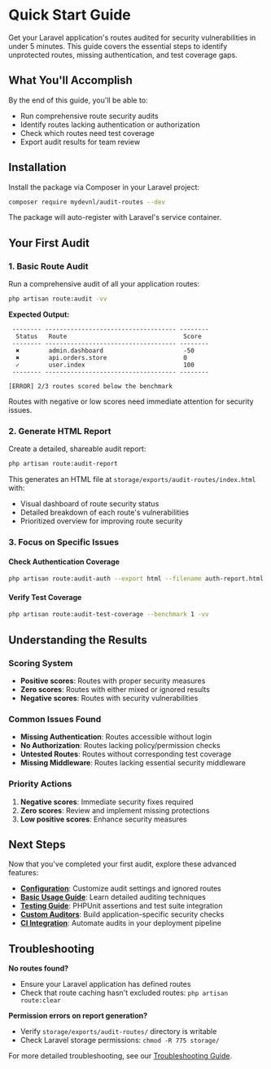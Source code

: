 # Quick Start Guide

Get your Laravel application's routes audited for security vulnerabilities in under 5 minutes. This guide covers the essential steps to identify unprotected routes, missing authentication, and test coverage gaps.

## What You'll Accomplish

By the end of this guide, you'll be able to:
- Run comprehensive route security audits
- Identify routes lacking authentication or authorization
- Check which routes need test coverage
- Export audit results for team review

## Installation

Install the package via Composer in your Laravel project:

```bash
composer require mydevnl/audit-routes --dev
```

The package will auto-register with Laravel's service container.

## Your First Audit

### 1. Basic Route Audit

Run a comprehensive audit of all your application routes:

```bash
php artisan route:audit -vv
```

**Expected Output:**
```
 -------- ------------------------------------ -------- 
  Status   Route                                Score   
 -------- ------------------------------------ -------- 
  ✖        admin.dashboard                      -50
  ✖        api.orders.store                     0
  ✓        user.index                           100
 -------- ------------------------------------ --------

[ERROR] 2/3 routes scored below the benchmark
```

Routes with negative or low scores need immediate attention for security issues.

### 2. Generate HTML Report

Create a detailed, shareable audit report:

```bash
php artisan route:audit-report
```

This generates an HTML file at `storage/exports/audit-routes/index.html` with:
- Visual dashboard of route security status
- Detailed breakdown of each route's vulnerabilities
- Prioritized overview for improving route security

### 3. Focus on Specific Issues

#### Check Authentication Coverage
```bash
php artisan route:audit-auth --export html --filename auth-report.html -vv
```

#### Verify Test Coverage
```bash
php artisan route:audit-test-coverage --benchmark 1 -vv
```

## Understanding the Results

### Scoring System
- **Positive scores**: Routes with proper security measures
- **Zero scores**: Routes with either mixed or ignored results
- **Negative scores**: Routes with security vulnerabilities

### Common Issues Found
- **Missing Authentication**: Routes accessible without login
- **No Authorization**: Routes lacking policy/permission checks
- **Untested Routes**: Routes without corresponding test coverage
- **Missing Middleware**: Routes lacking essential security middleware

### Priority Actions
1. **Negative scores**: Immediate security fixes required
2. **Zero scores**: Review and implement missing protections
3. **Low positive scores**: Enhance security measures

## Next Steps

Now that you've completed your first audit, explore these advanced features:

- **[Configuration](configuration.md)**: Customize audit settings and ignored routes
- **[Basic Usage Guide](../guides/basic-usage.md)**: Learn detailed auditing techniques
- **[Testing Guide](../guides/testing.md)**: PHPUnit assertions and test suite integration
- **[Custom Auditors](../guides/custom-auditors.md)**: Build application-specific security checks
- **[CI Integration](../guides/ci-integration.md)**: Automate audits in your deployment pipeline

## Troubleshooting

**No routes found?**
- Ensure your Laravel application has defined routes
- Check that route caching hasn't excluded routes: `php artisan route:clear`

**Permission errors on report generation?**
- Verify `storage/exports/audit-routes/` directory is writable
- Check Laravel storage permissions: `chmod -R 775 storage/`

For more detailed troubleshooting, see our [Troubleshooting Guide](../guides/troubleshooting.md).